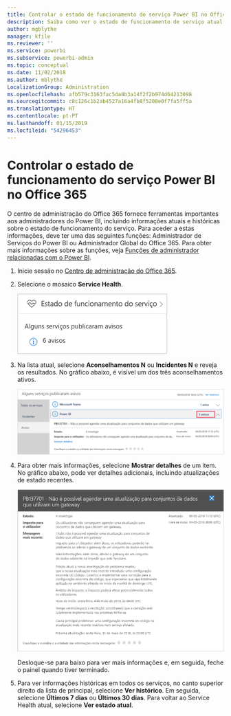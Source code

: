 ```yaml
---
title: Controlar o estado de funcionamento do serviço Power BI no Office 365
description: Saiba como ver o estado de funcionamento de serviço atual e histórico no centro de administração do Office 365.
author: mgblythe
manager: kfile
ms.reviewer: ''
ms.service: powerbi
ms.subservice: powerbi-admin
ms.topic: conceptual
ms.date: 11/02/2018
ms.author: mblythe
LocalizationGroup: Administration
ms.openlocfilehash: afb579c3163fac5da8b3a14f2f2b974d64213098
ms.sourcegitcommit: c8c126c1b2ab4527a16a4fb8f5208e0f7fa5ff5a
ms.translationtype: HT
ms.contentlocale: pt-PT
ms.lasthandoff: 01/15/2019
ms.locfileid: "54296453"
---
```

# <a name="track-power-bi-service-health-in-office-365"></a>Controlar o estado de funcionamento do serviço Power BI no Office 365

O centro de administração do Office 365 fornece ferramentas importantes aos administradores do Power BI, incluindo informações atuais e históricas sobre o estado de funcionamento do serviço. Para aceder a estas informações, deve ter uma das seguintes funções: Administrador de Serviços do Power BI ou Administrador Global do Office 365. Para obter mais informações sobre as funções, veja [Funções de administrador relacionadas com o Power BI](service-admin-administering-power-bi-in-your-organization.md#administrator-roles-related-to-power-bi).

1. Inicie sessão no [Centro de administração do Office 365](https://portal.office.com/adminportal).

1. Selecione o mosaico **Service Health**.

    ![Mosaico Service Health](media/service-admin-health/service-health-tile.png)

1. Na lista atual, selecione **Aconselhamentos N** ou **Incidentes N** e reveja os resultados. No gráfico abaixo, é visível um dos três aconselhamentos ativos.

    ![Aconselhamentos ativos](media/service-admin-health/active-advisories.png)

1. Para obter mais informações, selecione **Mostrar detalhes** de um item. No gráfico abaixo, pode ver detalhes adicionais, incluindo atualizações de estado recentes.

    ![Detalhes do aconselhamento](media/service-admin-health/advisory-details.png)

    Desloque-se para baixo para ver mais informações e, em seguida, feche o painel quando tiver terminado.

1. Para ver informações históricas em todos os serviços, no canto superior direito da lista de principal, selecione **Ver histórico**. Em seguida, selecione **Últimos 7 dias** ou **Últimos 30 dias**. Para voltar ao Service Health atual, selecione **Ver estado atual**.